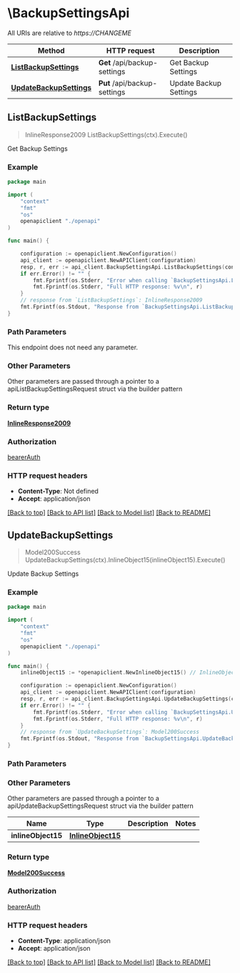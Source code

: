 # \BackupSettingsApi

All URIs are relative to *https://CHANGEME*

Method | HTTP request | Description
------------- | ------------- | -------------
[**ListBackupSettings**](BackupSettingsApi.md#ListBackupSettings) | **Get** /api/backup-settings | Get Backup Settings
[**UpdateBackupSettings**](BackupSettingsApi.md#UpdateBackupSettings) | **Put** /api/backup-settings | Update Backup Settings



## ListBackupSettings

> InlineResponse2009 ListBackupSettings(ctx).Execute()

Get Backup Settings



### Example

```go
package main

import (
    "context"
    "fmt"
    "os"
    openapiclient "./openapi"
)

func main() {

    configuration := openapiclient.NewConfiguration()
    api_client := openapiclient.NewAPIClient(configuration)
    resp, r, err := api_client.BackupSettingsApi.ListBackupSettings(context.Background()).Execute()
    if err.Error() != "" {
        fmt.Fprintf(os.Stderr, "Error when calling `BackupSettingsApi.ListBackupSettings``: %v\n", err)
        fmt.Fprintf(os.Stderr, "Full HTTP response: %v\n", r)
    }
    // response from `ListBackupSettings`: InlineResponse2009
    fmt.Fprintf(os.Stdout, "Response from `BackupSettingsApi.ListBackupSettings`: %v\n", resp)
}
```

### Path Parameters

This endpoint does not need any parameter.

### Other Parameters

Other parameters are passed through a pointer to a apiListBackupSettingsRequest struct via the builder pattern


### Return type

[**InlineResponse2009**](inline_response_200_9.md)

### Authorization

[bearerAuth](../README.md#bearerAuth)

### HTTP request headers

- **Content-Type**: Not defined
- **Accept**: application/json

[[Back to top]](#) [[Back to API list]](../README.md#documentation-for-api-endpoints)
[[Back to Model list]](../README.md#documentation-for-models)
[[Back to README]](../README.md)


## UpdateBackupSettings

> Model200Success UpdateBackupSettings(ctx).InlineObject15(inlineObject15).Execute()

Update Backup Settings



### Example

```go
package main

import (
    "context"
    "fmt"
    "os"
    openapiclient "./openapi"
)

func main() {
    inlineObject15 := *openapiclient.NewInlineObject15() // InlineObject15 |  (optional)

    configuration := openapiclient.NewConfiguration()
    api_client := openapiclient.NewAPIClient(configuration)
    resp, r, err := api_client.BackupSettingsApi.UpdateBackupSettings(context.Background()).InlineObject15(inlineObject15).Execute()
    if err.Error() != "" {
        fmt.Fprintf(os.Stderr, "Error when calling `BackupSettingsApi.UpdateBackupSettings``: %v\n", err)
        fmt.Fprintf(os.Stderr, "Full HTTP response: %v\n", r)
    }
    // response from `UpdateBackupSettings`: Model200Success
    fmt.Fprintf(os.Stdout, "Response from `BackupSettingsApi.UpdateBackupSettings`: %v\n", resp)
}
```

### Path Parameters



### Other Parameters

Other parameters are passed through a pointer to a apiUpdateBackupSettingsRequest struct via the builder pattern


Name | Type | Description  | Notes
------------- | ------------- | ------------- | -------------
 **inlineObject15** | [**InlineObject15**](InlineObject15.md) |  | 

### Return type

[**Model200Success**](200-success.md)

### Authorization

[bearerAuth](../README.md#bearerAuth)

### HTTP request headers

- **Content-Type**: application/json
- **Accept**: application/json

[[Back to top]](#) [[Back to API list]](../README.md#documentation-for-api-endpoints)
[[Back to Model list]](../README.md#documentation-for-models)
[[Back to README]](../README.md)

